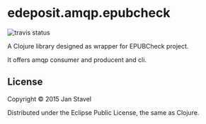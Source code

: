 # edeposit.amqp.epubcheck
![travis status](https://travis-ci.org/edeposit/edeposit.amqp.epubcheck.png)

A Clojure library designed as wrapper for EPUBCheck project.

It offers amqp consumer and producent and cli.

## License

Copyright © 2015 Jan Stavel

Distributed under the Eclipse Public License, the same as Clojure.
